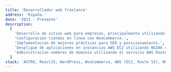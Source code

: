 ```yaml
---
title: 'Desarrollador web freelance'
address: 'España.'
date: '2021 - Presente'
description:
  [
    'Desarrollo de sitios web para empresas, principalmente utilizando el marco ASTRO, ReactJS y WordPress.',
    'Configuracion tiendas en línea con WooCommerce.',
    'Implementacion de mejores prácticas para SEO y posicionamiento.',
    'Despligue de aplicaciones en instancias AWS EC2 utilizando NGINX como servidor web y proxy inverso.',
    'Administracion nombres de dominio utilizando el servicio AWS Route 53.',
  ]
stack: 'ASTRO, ReactJS, WordPress, WooCommerce, AWS (EC2, Route 53), NGINX, PHP.'
---
```

